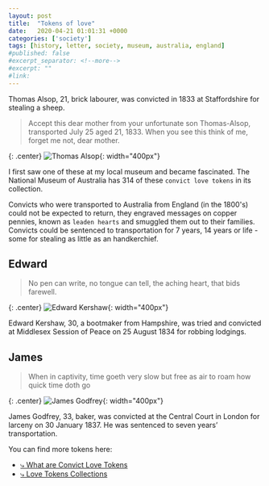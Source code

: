 ```yaml
---
layout: post
title:  "Tokens of love"
date:   2020-04-21 01:01:31 +0000
categories: ['society']
tags: [history, letter, society, museum, australia, england]
#published: false
#excerpt_separator: <!--more-->
#excerpt: ""
#link: 
---
```


Thomas Alsop, 21, brick labourer, was convicted in 1833 at Staffordshire for stealing a sheep.

> Accept this dear mother from your unfortunate son Thomas-Alsop, transported July 25 aged 21, 1833. 
  When you see this think of me, forget me not, dear mother.
  
   <!--more-->
   
{: .center}
![Thomas Alsop](/images/thomas.png){: width="400px"}


I first saw one of these at my local museum and became fascinated. The National Museum of Australia has 314 of these `convict love tokens` in its collection. 

Convicts who were transported to Australia from England (in the 1800's) could not be expected to return, they engraved messages on copper pennies, known as `leaden hearts` and smuggled them out to their families. Convicts could be sentenced to transportation for 7 years, 14 years or life - some for stealing as little as an handkerchief.

## Edward

> No pen can write, no tongue can tell, the aching heart, that bids farewell. 

{: .center}
![Edward Kershaw](/images/ed.png){: width="400px"}

Edward Kershaw, 30, a bootmaker from Hampshire, was tried and convicted at Middlesex Session of Peace on 25 August 1834 for robbing lodgings.
   

## James
 
> When in captivity, time goeth very slow but free as air to roam how quick time doth go
 
{: .center}
![James Godfrey](/images/james.png){: width="400px"}
   
 James Godfrey, 33, baker, was convicted at the Central Court in London for larceny on 30 January 1837. He was sentenced to seven years’ transportation.
  
 You can find more tokens here: 

* [⤷ What are Convict Love Tokens](https://sydneylivingmuseums.com.au/convict-sydney/what-are-convict-love-tokens)
* [⤷ Love Tokens Collections](http://love-tokens.nma.gov.au/highlights)

<br /> 
